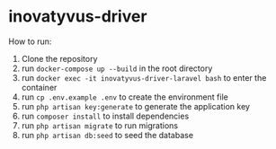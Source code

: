 # inovatyvus-driver

How to run:

1. Clone the repository
2. run `docker-compose up --build` in the root directory
3. run `docker exec -it inovatyvus-driver-laravel bash` to enter the container
5. run `cp .env.example .env` to create the environment file
6. run `php artisan key:generate` to generate the application key
7. run `composer install` to install dependencies
8. run `php artisan migrate` to run migrations
9. run `php artisan db:seed` to seed the database

